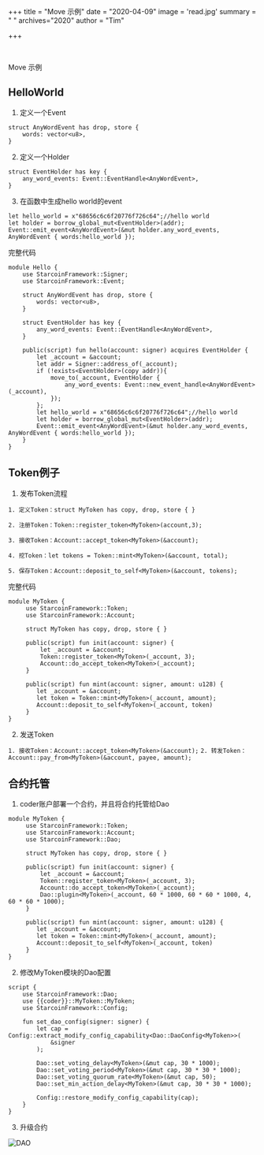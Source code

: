 +++
title = "Move 示例"
date = "2020-04-09"
image = 'read.jpg'
summary = " "
archives="2020"
author = "Tim"

+++

<br />

Move 示例

<!--more-->

## HelloWorld

1. 定义一个Event

~~~move
struct AnyWordEvent has drop, store {
    words: vector<u8>,
}
~~~


2. 定义一个Holder

~~~move
struct EventHolder has key {
    any_word_events: Event::EventHandle<AnyWordEvent>,
}
~~~

3. 在函数中生成hello world的event

~~~move
let hello_world = x"68656c6c6f20776f726c64";//hello world
let holder = borrow_global_mut<EventHolder>(addr);
Event::emit_event<AnyWordEvent>(&mut holder.any_word_events, AnyWordEvent { words:hello_world });
~~~

完整代码


~~~move
module Hello {
    use StarcoinFramework::Signer;
    use StarcoinFramework::Event;

    struct AnyWordEvent has drop, store {
        words: vector<u8>,
    }

    struct EventHolder has key {
        any_word_events: Event::EventHandle<AnyWordEvent>,
    }

    public(script) fun hello(account: signer) acquires EventHolder {
        let _account = &account;
        let addr = Signer::address_of(_account);
        if (!exists<EventHolder>(copy addr)){
            move_to(_account, EventHolder {
                any_word_events: Event::new_event_handle<AnyWordEvent>(_account),
            });
        };
        let hello_world = x"68656c6c6f20776f726c64";//hello world
        let holder = borrow_global_mut<EventHolder>(addr);
        Event::emit_event<AnyWordEvent>(&mut holder.any_word_events, AnyWordEvent { words:hello_world });
    }
}
~~~



## Token例子

1. 发布Token流程

`1. 定义Token：struct MyToken has copy, drop, store { }`

`2. 注册Token：Token::register_token<MyToken>(account,3);`

`3. 接收Token：Account::accept_token<MyToken>(&account);`

`4. 挖Token：let tokens = Token::mint<MyToken>(&account, total);`

`5. 保存Token：Account::deposit_to_self<MyToken>(&account, tokens);`

完整代码

```move
module MyToken {
     use StarcoinFramework::Token;
     use StarcoinFramework::Account;

     struct MyToken has copy, drop, store { }

     public(script) fun init(account: signer) {
         let _account = &account;
         Token::register_token<MyToken>(_account, 3);
         Account::do_accept_token<MyToken>(_account);
     }

     public(script) fun mint(account: signer, amount: u128) {
        let _account = &account;
        let token = Token::mint<MyToken>(_account, amount);
        Account::deposit_to_self<MyToken>(_account, token)
     }
}
```

2. 发送Token


`1. 接收Token：Account::accept_token<MyToken>(&account);`
`2. 转发Token：Account::pay_from<MyToken>(&account, payee, amount);`

## 合约托管

1. coder账户部署一个合约，并且将合约托管给Dao

~~~move
module MyToken {
     use StarcoinFramework::Token;
     use StarcoinFramework::Account;
     use StarcoinFramework::Dao;

     struct MyToken has copy, drop, store { }

     public(script) fun init(account: signer) {
         let _account = &account;
         Token::register_token<MyToken>(_account, 3);
         Account::do_accept_token<MyToken>(_account);
         Dao::plugin<MyToken>(_account, 60 * 1000, 60 * 60 * 1000, 4, 60 * 60 * 1000);
     }

     public(script) fun mint(account: signer, amount: u128) {
        let _account = &account;
        let token = Token::mint<MyToken>(_account, amount);
        Account::deposit_to_self<MyToken>(_account, token)
     }
}
~~~

2. 修改MyToken模块的Dao配置

~~~move
script {
    use StarcoinFramework::Dao;
    use {{coder}}::MyToken::MyToken;
    use StarcoinFramework::Config;

    fun set_dao_config(signer: signer) {
        let cap = Config::extract_modify_config_capability<Dao::DaoConfig<MyToken>>(
            &signer
        );

        Dao::set_voting_delay<MyToken>(&mut cap, 30 * 1000);
        Dao::set_voting_period<MyToken>(&mut cap, 30 * 30 * 1000);
        Dao::set_voting_quorum_rate<MyToken>(&mut cap, 50);
        Dao::set_min_action_delay<MyToken>(&mut cap, 30 * 30 * 1000);

        Config::restore_modify_config_capability(cap);
    }
}
~~~

3. 升级合约

![DAO](https://tva1.sinaimg.cn/large/008i3skNgy1gqxxyln2yxj30p10g5myz.jpg)
